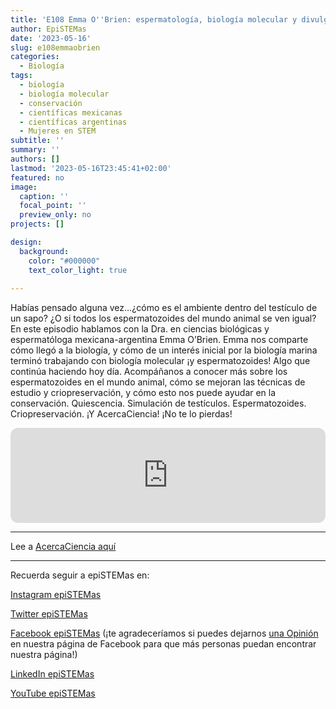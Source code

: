 ```yaml
---
title: 'E108 Emma O''Brien: espermatología, biología molecular y divulgación'
author: EpiSTEMas
date: '2023-05-16'
slug: e108emmaobrien
categories:
  - Biología
tags:
  - biología
  - biología molecular
  - conservación
  - científicas mexicanas
  - científicas argentinas
  - Mujeres en STEM
subtitle: ''
summary: ''
authors: []
lastmod: '2023-05-16T23:45:41+02:00'
featured: no
image:
  caption: ''
  focal_point: ''
  preview_only: no
projects: []

design:
  background:
    color: "#000000"
    text_color_light: true
    
---
```


Habías pensado alguna vez…¿cómo es el ambiente dentro del testículo de un sapo? ¿O si todos los espermatozoides del mundo animal se ven igual? En este episodio hablamos con la Dra. en ciencias biológicas y espermatóloga mexicana-argentina Emma O’Brien. Emma nos comparte cómo llegó a la biología, y cómo de un interés inicial por la biología marina terminó trabajando con biología molecular ¡y espermatozoides! Algo que continúa haciendo hoy día. Acompáñanos a conocer más sobre los espermatozoides en el mundo animal, cómo se mejoran las técnicas de estudio y criopreservación, y cómo esto nos puede ayudar en la conservación. Quiescencia. Simulación de testículos. Espermatozoides. Criopreservación. ¡Y AcercaCiencia! ¡No te lo pierdas!

<iframe style="border-radius:12px" src="https://open.spotify.com/embed/episode/0MeUTwyP6hkIeJeH5xh4ph?utm_source=generator&theme=0" width="100%" height="152" frameBorder="0" allowfullscreen="" allow="autoplay; clipboard-write; encrypted-media; fullscreen; picture-in-picture" loading="lazy"></iframe>

- - - - -

Lee a [AcercaCiencia aquí](https://www.acercaciencia.com/)

- - - - -

Recuerda seguir a epiSTEMas en:

[Instagram epiSTEMas](https://www.instagram.com/epistemas/)  

[Twitter epiSTEMas](https://twitter.com/epiSTEMas_Pod)

[Facebook epiSTEMas](https://www.facebook.com/epiSTEMasPod) (¡te agradeceríamos si puedes dejarnos [una Opinión](https://www.facebook.com/epiSTEMasPod/reviews/) en nuestra página de Facebook para que más personas puedan encontrar nuestra página!)

[LinkedIn epiSTEMas](https://www.linkedin.com/company/epistemas-podcast/)

[YouTube epiSTEMas](https://www.youtube.com/@epistemaspodcast)